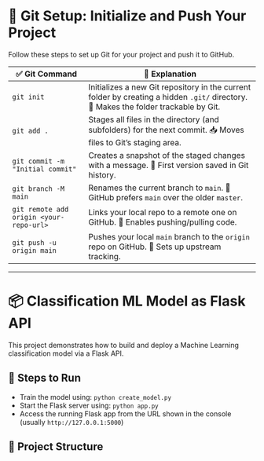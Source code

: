 <h1>🚀 Git Setup: Initialize and Push Your Project</h1>

<p>Follow these steps to set up Git for your project and push it to GitHub.</p>

<table>
  <thead>
    <tr>
      <th>✅ Git Command</th>
      <th>📘 Explanation</th>
    </tr>
  </thead>
  <tbody>
    <tr>
      <td><code>git init</code></td>
      <td>Initializes a new Git repository in the current folder by creating a hidden <code>.git/</code> directory. 🔧 Makes the folder trackable by Git.</td>
    </tr>
    <tr>
      <td><code>git add .</code></td>
      <td>Stages all files in the directory (and subfolders) for the next commit. 📥 Moves files to Git’s staging area.</td>
    </tr>
    <tr>
      <td><code>git commit -m "Initial commit"</code></td>
      <td>Creates a snapshot of the staged changes with a message. 💾 First version saved in Git history.</td>
    </tr>
    <tr>
      <td><code>git branch -M main</code></td>
      <td>Renames the current branch to <code>main</code>. 🌿 GitHub prefers <code>main</code> over the older <code>master</code>.</td>
    </tr>
    <tr>
      <td><code>git remote add origin &lt;your-repo-url&gt;</code></td>
      <td>Links your local repo to a remote one on GitHub. 🔗 Enables pushing/pulling code.</td>
    </tr>
    <tr>
      <td><code>git push -u origin main</code></td>
      <td>Pushes your local <code>main</code> branch to the <code>origin</code> repo on GitHub. 🚀 Sets up upstream tracking.</td>
    </tr>
  </tbody>
</table>

<hr>

<h1>📦 Classification ML Model as Flask API</h1>

<p>This project demonstrates how to build and deploy a Machine Learning classification model via a Flask API.</p>

<h2>🔧 Steps to Run</h2>

<ul>
  <li>Train the model using: <code>python create_model.py</code></li>
  <li>Start the Flask server using: <code>python app.py</code></li>
  <li>Access the running Flask app from the URL shown in the console (usually <code>http://127.0.0.1:5000</code>)</li>
</ul>

<h2>📁 Project Structure</h2>

